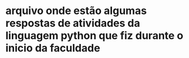 # arquivo onde estão algumas respostas de atividades da linguagem python que fiz durante o inicio da faculdade
